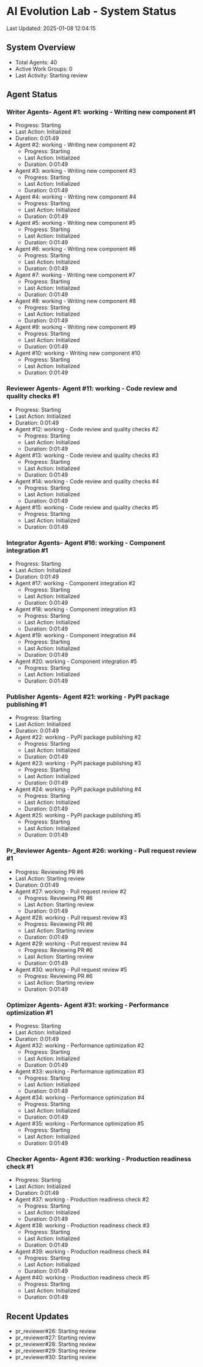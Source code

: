 # AI Evolution Lab - System Status
Last Updated: 2025-01-08 12:04:15

## System Overview
- Total Agents: 40
- Active Work Groups: 0
- Last Activity: Starting review

## Agent Status

### Writer Agents- Agent #1: working - Writing new component #1
  - Progress: Starting
  - Last Action: Initialized
  - Duration: 0:01:49
- Agent #2: working - Writing new component #2
  - Progress: Starting
  - Last Action: Initialized
  - Duration: 0:01:49
- Agent #3: working - Writing new component #3
  - Progress: Starting
  - Last Action: Initialized
  - Duration: 0:01:49
- Agent #4: working - Writing new component #4
  - Progress: Starting
  - Last Action: Initialized
  - Duration: 0:01:49
- Agent #5: working - Writing new component #5
  - Progress: Starting
  - Last Action: Initialized
  - Duration: 0:01:49
- Agent #6: working - Writing new component #6
  - Progress: Starting
  - Last Action: Initialized
  - Duration: 0:01:49
- Agent #7: working - Writing new component #7
  - Progress: Starting
  - Last Action: Initialized
  - Duration: 0:01:49
- Agent #8: working - Writing new component #8
  - Progress: Starting
  - Last Action: Initialized
  - Duration: 0:01:49
- Agent #9: working - Writing new component #9
  - Progress: Starting
  - Last Action: Initialized
  - Duration: 0:01:49
- Agent #10: working - Writing new component #10
  - Progress: Starting
  - Last Action: Initialized
  - Duration: 0:01:49

### Reviewer Agents- Agent #11: working - Code review and quality checks #1
  - Progress: Starting
  - Last Action: Initialized
  - Duration: 0:01:49
- Agent #12: working - Code review and quality checks #2
  - Progress: Starting
  - Last Action: Initialized
  - Duration: 0:01:49
- Agent #13: working - Code review and quality checks #3
  - Progress: Starting
  - Last Action: Initialized
  - Duration: 0:01:49
- Agent #14: working - Code review and quality checks #4
  - Progress: Starting
  - Last Action: Initialized
  - Duration: 0:01:49
- Agent #15: working - Code review and quality checks #5
  - Progress: Starting
  - Last Action: Initialized
  - Duration: 0:01:49

### Integrator Agents- Agent #16: working - Component integration #1
  - Progress: Starting
  - Last Action: Initialized
  - Duration: 0:01:49
- Agent #17: working - Component integration #2
  - Progress: Starting
  - Last Action: Initialized
  - Duration: 0:01:49
- Agent #18: working - Component integration #3
  - Progress: Starting
  - Last Action: Initialized
  - Duration: 0:01:49
- Agent #19: working - Component integration #4
  - Progress: Starting
  - Last Action: Initialized
  - Duration: 0:01:49
- Agent #20: working - Component integration #5
  - Progress: Starting
  - Last Action: Initialized
  - Duration: 0:01:49

### Publisher Agents- Agent #21: working - PyPI package publishing #1
  - Progress: Starting
  - Last Action: Initialized
  - Duration: 0:01:49
- Agent #22: working - PyPI package publishing #2
  - Progress: Starting
  - Last Action: Initialized
  - Duration: 0:01:49
- Agent #23: working - PyPI package publishing #3
  - Progress: Starting
  - Last Action: Initialized
  - Duration: 0:01:49
- Agent #24: working - PyPI package publishing #4
  - Progress: Starting
  - Last Action: Initialized
  - Duration: 0:01:49
- Agent #25: working - PyPI package publishing #5
  - Progress: Starting
  - Last Action: Initialized
  - Duration: 0:01:49

### Pr_Reviewer Agents- Agent #26: working - Pull request review #1
  - Progress: Reviewing PR #6
  - Last Action: Starting review
  - Duration: 0:01:49
- Agent #27: working - Pull request review #2
  - Progress: Reviewing PR #6
  - Last Action: Starting review
  - Duration: 0:01:49
- Agent #28: working - Pull request review #3
  - Progress: Reviewing PR #6
  - Last Action: Starting review
  - Duration: 0:01:49
- Agent #29: working - Pull request review #4
  - Progress: Reviewing PR #6
  - Last Action: Starting review
  - Duration: 0:01:49
- Agent #30: working - Pull request review #5
  - Progress: Reviewing PR #6
  - Last Action: Starting review
  - Duration: 0:01:49

### Optimizer Agents- Agent #31: working - Performance optimization #1
  - Progress: Starting
  - Last Action: Initialized
  - Duration: 0:01:49
- Agent #32: working - Performance optimization #2
  - Progress: Starting
  - Last Action: Initialized
  - Duration: 0:01:49
- Agent #33: working - Performance optimization #3
  - Progress: Starting
  - Last Action: Initialized
  - Duration: 0:01:49
- Agent #34: working - Performance optimization #4
  - Progress: Starting
  - Last Action: Initialized
  - Duration: 0:01:49
- Agent #35: working - Performance optimization #5
  - Progress: Starting
  - Last Action: Initialized
  - Duration: 0:01:49

### Checker Agents- Agent #36: working - Production readiness check #1
  - Progress: Starting
  - Last Action: Initialized
  - Duration: 0:01:49
- Agent #37: working - Production readiness check #2
  - Progress: Starting
  - Last Action: Initialized
  - Duration: 0:01:49
- Agent #38: working - Production readiness check #3
  - Progress: Starting
  - Last Action: Initialized
  - Duration: 0:01:49
- Agent #39: working - Production readiness check #4
  - Progress: Starting
  - Last Action: Initialized
  - Duration: 0:01:49
- Agent #40: working - Production readiness check #5
  - Progress: Starting
  - Last Action: Initialized
  - Duration: 0:01:49


## Recent Updates
- pr_reviewer#26: Starting review
- pr_reviewer#27: Starting review
- pr_reviewer#28: Starting review
- pr_reviewer#29: Starting review
- pr_reviewer#30: Starting review
